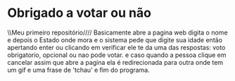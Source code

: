 # Obrigado a votar ou não
\\\\Meu primeiro repositório////
Basicamente abre a pagina web digita o nome e depois o Estado onde mora e o sistema pede que digite sua idade então apertando enter ou clicando em verificar ele te da uma das respostas: voto obrigatorio, opcional ou nao pode votar.
e caso quando a pessoa clique em cancelar assim que abre a pagina ela é redirecionada para outra onde tem um gif e uma frase de 'tchau' e fim do programa.